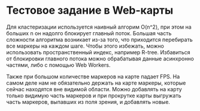 # Тестовое задание в Web-карты

Для кластеризации используется наивный алгорим O(n^2),
при этом на больших n он надолго блокирует главный поток.
Большая часть сложности алгоритма возникает из-за того, что
приходится перебирать все маркеры на каждом шаге. Чтобы этого
избежать, можно использовать пространственный индекс, например
R-tree.
Избавиться от блокировки главного потока можно обрабатывая 
данные асинхронно частями, либо с помощью Web Workers.

Также при большом количестве маркеров на карте падает FPS.
На самом деле нам не обязательно держать на карте маркеры,
которые сейчас находятся вне видимой области. Можно добавлять
на карту только видимую часть маркеров и при прокрутке карты
выгружать часть маркеров, выпавших из поля зрения,
и добавлять новые.

